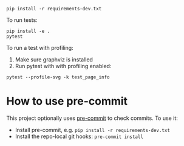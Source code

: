 ```
pip install -r requirements-dev.txt
```

To run tests:
```
pip install -e .
pytest
```

To run a test with profiling:

1. Make sure graphviz is installed
2. Run pytest with with profiling enabled:
  ```
  pytest --profile-svg -k test_page_info
  ```

# How to use pre-commit

This project optionally uses [pre-commit](https://pre-commit.com) to check commits. To use it:

- Install pre-commit, e.g. `pip install -r requirements-dev.txt`
- Install the repo-local git hooks: `pre-commit install`
